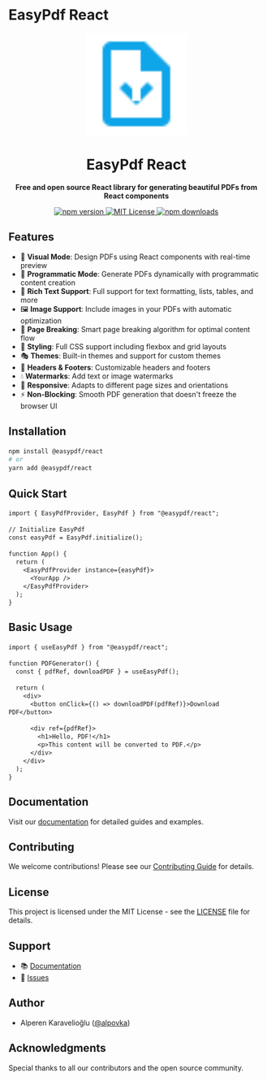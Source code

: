# EasyPdf React

<div align="center">
  <img src="logo.svg" alt="EasyPdf Logo" width="200" />
  <h1>EasyPdf React</h1>
  <p><strong>Free and open source React library for generating beautiful PDFs from React components</strong></p>
</div>

<div align="center">
  <a href="https://www.npmjs.com/package/@easypdf/react">
    <img src="https://img.shields.io/npm/v/@easypdf/react.svg" alt="npm version" />
  </a>
  <a href="https://github.com/alpovka/easypdf/blob/main/LICENSE">
    <img src="https://img.shields.io/badge/license-MIT-blue.svg" alt="MIT License" />
  </a>
  <a href="https://www.npmjs.com/package/@easypdf/react">
    <img src="https://img.shields.io/npm/dm/@easypdf/react.svg" alt="npm downloads" />
  </a>
</div>

## Features

- 🎨 **Visual Mode**: Design PDFs using React components with real-time preview
- 🚀 **Programmatic Mode**: Generate PDFs dynamically with programmatic content creation
- 📝 **Rich Text Support**: Full support for text formatting, lists, tables, and more
- 🖼️ **Image Support**: Include images in your PDFs with automatic optimization
- 🎯 **Page Breaking**: Smart page breaking algorithm for optimal content flow
- 💅 **Styling**: Full CSS support including flexbox and grid layouts
- 🎭 **Themes**: Built-in themes and support for custom themes
- 📏 **Headers & Footers**: Customizable headers and footers
- 💧 **Watermarks**: Add text or image watermarks
- 📱 **Responsive**: Adapts to different page sizes and orientations
- ⚡️ **Non-Blocking**: Smooth PDF generation that doesn't freeze the browser UI

## Installation

```bash
npm install @easypdf/react
# or
yarn add @easypdf/react
```

## Quick Start

```tsx
import { EasyPdfProvider, EasyPdf } from "@easypdf/react";

// Initialize EasyPdf
const easyPdf = EasyPdf.initialize();

function App() {
  return (
    <EasyPdfProvider instance={easyPdf}>
      <YourApp />
    </EasyPdfProvider>
  );
}
```

## Basic Usage

```tsx
import { useEasyPdf } from "@easypdf/react";

function PDFGenerator() {
  const { pdfRef, downloadPDF } = useEasyPdf();

  return (
    <div>
      <button onClick={() => downloadPDF(pdfRef)}>Download PDF</button>

      <div ref={pdfRef}>
        <h1>Hello, PDF!</h1>
        <p>This content will be converted to PDF.</p>
      </div>
    </div>
  );
}
```

## Documentation

Visit our [documentation](https://easypdf.vercel.app/docs) for detailed guides and examples.

## Contributing

We welcome contributions! Please see our [Contributing Guide](CONTRIBUTING.md) for details.

## License

This project is licensed under the MIT License - see the [LICENSE](LICENSE) file for details.

## Support

- 📚 [Documentation](https://easypdf.vercel.app/docs)
- 🐛 [Issues](https://github.com/alpovka/easypdf/issues)

## Author

- Alperen Karavelioğlu ([@alpovka](https://github.com/alpovka))

## Acknowledgments

Special thanks to all our contributors and the open source community.
